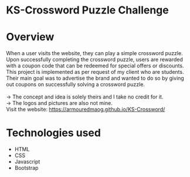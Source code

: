 # KS-Crossword Puzzle Challenge

# Overview
When a user visits the website, they can play a simple crossword puzzle. Upon successfully completing the crossword puzzle, users are rewarded with a coupon code that can be redeemed for special offers or discounts.
This project is implemented as per request of my client who are students. Their main goal was to advertise the brand and wanted to do so by giving out coupons on successfully solving a crossword puzzle.
<br /> <br />
&#8594; The concept and idea is solely theirs and I take no credit for it. 
<br />
&#8594; The logos and pictures are also not mine.
<br />
Visit the website: https://armouredmaog.github.io/KS-Crossword/

# Technologies used

* HTML
* CSS
* Javascript
* Bootstrap
